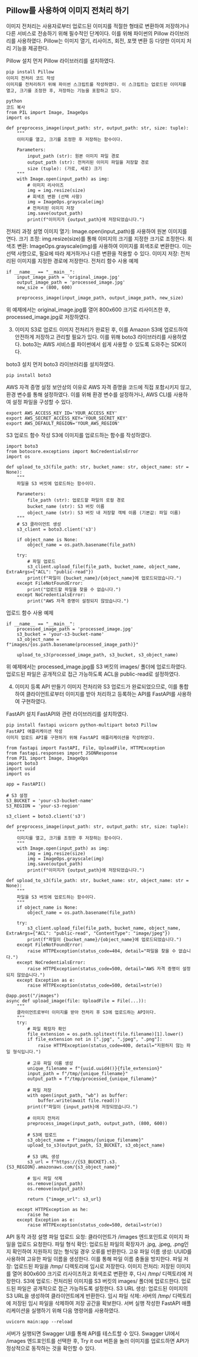 ## Pillow를 사용하여 이미지 전처리 하기
이미지 전처리는 사용자로부터 업로드된 이미지를 적절한 형태로 변환하여 저장하거나 다른 서비스로 전송하기 위해 필수적인 단계이다. 이를 위해 파이썬의 Pillow 라이브러리를 사용하였다. Pillow는 이미지 열기, 리사이즈, 회전, 포맷 변환 등 다양한 이미지 처리 기능을 제공한다.

Pillow 설치
먼저 Pillow 라이브러리를 설치하였다.

```
pip install Pillow
이미지 전처리 코드 작성
이미지를 전처리하기 위해 파이썬 스크립트를 작성하였다. 이 스크립트는 업로드된 이미지를 열고, 크기를 조정한 후, 저장하는 기능을 포함하고 있다.

python
코드 복사
from PIL import Image, ImageOps
import os

def preprocess_image(input_path: str, output_path: str, size: tuple):
    """
    이미지를 열고, 크기를 조정한 후 저장하는 함수이다.
    
    Parameters:
        input_path (str): 원본 이미지 파일 경로
        output_path (str): 전처리된 이미지 파일을 저장할 경로
        size (tuple): (가로, 세로) 크기
    """
    with Image.open(input_path) as img:
        # 이미지 리사이즈
        img = img.resize(size)
        # 회색조 변환 (선택 사항)
        img = ImageOps.grayscale(img)
        # 전처리된 이미지 저장
        img.save(output_path)
        print(f"이미지가 {output_path}에 저장되었습니다.")
```
전처리 과정 설명
이미지 열기: Image.open(input_path)를 사용하여 원본 이미지를 연다.
크기 조정: img.resize(size)를 통해 이미지의 크기를 지정한 크기로 조정한다.
회색조 변환: ImageOps.grayscale(img)를 사용하여 이미지를 회색조로 변환한다. 이는 선택 사항으로, 필요에 따라 제거하거나 다른 변환을 적용할 수 있다.
이미지 저장: 전처리된 이미지를 지정한 경로에 저장한다.
전처리 함수 사용 예제
```
if __name__ == "__main__":
    input_image_path = 'original_image.jpg'
    output_image_path = 'processed_image.jpg'
    new_size = (800, 600)
    
    preprocess_image(input_image_path, output_image_path, new_size)
```
위 예제에서는 original_image.jpg를 열어 800x600 크기로 리사이즈한 후, processed_image.jpg로 저장하였다.

3. 이미지 S3로 업로드
이미지 전처리가 완료된 후, 이를 Amazon S3에 업로드하여 안전하게 저장하고 관리할 필요가 있다. 이를 위해 boto3 라이브러리를 사용하였다. boto3는 AWS 서비스를 파이썬에서 쉽게 사용할 수 있도록 도와주는 SDK이다.

boto3 설치
먼저 boto3 라이브러리를 설치하였다.

```
pip install boto3
```
AWS 자격 증명 설정
보안상의 이유로 AWS 자격 증명을 코드에 직접 포함시키지 않고, 환경 변수를 통해 설정하였다. 이를 위해 환경 변수를 설정하거나, AWS CLI를 사용하여 설정 파일을 구성할 수 있다.

```
export AWS_ACCESS_KEY_ID='YOUR_ACCESS_KEY'
export AWS_SECRET_ACCESS_KEY='YOUR_SECRET_KEY'
export AWS_DEFAULT_REGION='YOUR_AWS_REGION'
```
S3 업로드 함수 작성
S3에 이미지를 업로드하는 함수를 작성하였다.

```
import boto3
from botocore.exceptions import NoCredentialsError
import os

def upload_to_s3(file_path: str, bucket_name: str, object_name: str = None):
    """
    파일을 S3 버킷에 업로드하는 함수이다.
    
    Parameters:
        file_path (str): 업로드할 파일의 로컬 경로
        bucket_name (str): S3 버킷 이름
        object_name (str): S3 버킷 내 저장할 객체 이름 (기본값: 파일 이름)
    """
    # S3 클라이언트 생성
    s3_client = boto3.client('s3')
    
    if object_name is None:
        object_name = os.path.basename(file_path)
    
    try:
        # 파일 업로드
        s3_client.upload_file(file_path, bucket_name, object_name, ExtraArgs={"ACL": "public-read"})
        print(f"파일이 {bucket_name}/{object_name}에 업로드되었습니다.")
    except FileNotFoundError:
        print("업로드할 파일을 찾을 수 없습니다.")
    except NoCredentialsError:
        print("AWS 자격 증명이 설정되지 않았습니다.")
```
업로드 함수 사용 예제
```
if __name__ == "__main__":
    processed_image_path = 'processed_image.jpg'
    s3_bucket = 'your-s3-bucket-name'
    s3_object_name = f"images/{os.path.basename(processed_image_path)}"
    
    upload_to_s3(processed_image_path, s3_bucket, s3_object_name)
```
위 예제에서는 processed_image.jpg를 S3 버킷의 images/ 폴더에 업로드하였다. 업로드된 파일은 공개적으로 접근 가능하도록 ACL을 public-read로 설정하였다.

4. 이미지 등록 API 만들기
이미지 전처리와 S3 업로드가 완료되었으므로, 이를 통합하여 클라이언트로부터 이미지를 받아 처리하고 등록하는 API를 FastAPI를 사용하여 구현하였다.

FastAPI 설치
FastAPI와 관련 라이브러리를 설치하였다.

```
pip install fastapi uvicorn python-multipart boto3 Pillow
FastAPI 애플리케이션 작성
이미지 업로드 API를 구현하기 위해 FastAPI 애플리케이션을 작성하였다.
```

```
from fastapi import FastAPI, File, UploadFile, HTTPException
from fastapi.responses import JSONResponse
from PIL import Image, ImageOps
import boto3
import uuid
import os

app = FastAPI()

# S3 설정
S3_BUCKET = 'your-s3-bucket-name'
S3_REGION = 'your-s3-region'

s3_client = boto3.client('s3')

def preprocess_image(input_path: str, output_path: str, size: tuple):
    """
    이미지를 열고, 크기를 조정한 후 저장하는 함수이다.
    """
    with Image.open(input_path) as img:
        img = img.resize(size)
        img = ImageOps.grayscale(img)
        img.save(output_path)
        print(f"이미지가 {output_path}에 저장되었습니다.")

def upload_to_s3(file_path: str, bucket_name: str, object_name: str = None):
    """
    파일을 S3 버킷에 업로드하는 함수이다.
    """
    if object_name is None:
        object_name = os.path.basename(file_path)
    
    try:
        s3_client.upload_file(file_path, bucket_name, object_name, ExtraArgs={"ACL": "public-read", "ContentType": "image/jpeg"})
        print(f"파일이 {bucket_name}/{object_name}에 업로드되었습니다.")
    except FileNotFoundError:
        raise HTTPException(status_code=404, detail="파일을 찾을 수 없습니다.")
    except NoCredentialsError:
        raise HTTPException(status_code=500, detail="AWS 자격 증명이 설정되지 않았습니다.")
    except Exception as e:
        raise HTTPException(status_code=500, detail=str(e))

@app.post("/images")
async def upload_image(file: UploadFile = File(...)):
    """
    클라이언트로부터 이미지를 받아 전처리 후 S3에 업로드하는 API이다.
    """
    try:
        # 파일 확장자 확인
        file_extension = os.path.splitext(file.filename)[1].lower()
        if file_extension not in [".jpg", ".jpeg", ".png"]:
            raise HTTPException(status_code=400, detail="지원하지 않는 파일 형식입니다.")
        
        # 고유 파일 이름 생성
        unique_filename = f"{uuid.uuid4()}{file_extension}"
        input_path = f"/tmp/{unique_filename}"
        output_path = f"/tmp/processed_{unique_filename}"
        
        # 파일 저장
        with open(input_path, "wb") as buffer:
            buffer.write(await file.read())
        print(f"파일이 {input_path}에 저장되었습니다.")
        
        # 이미지 전처리
        preprocess_image(input_path, output_path, (800, 600))
        
        # S3에 업로드
        s3_object_name = f"images/{unique_filename}"
        upload_to_s3(output_path, S3_BUCKET, s3_object_name)
        
        # S3 URL 생성
        s3_url = f"https://{S3_BUCKET}.s3.{S3_REGION}.amazonaws.com/{s3_object_name}"
        
        # 임시 파일 삭제
        os.remove(input_path)
        os.remove(output_path)
        
        return {"image_url": s3_url}
    
    except HTTPException as he:
        raise he
    except Exception as e:
        raise HTTPException(status_code=500, detail=str(e))
```
API 동작 과정 설명
파일 업로드 요청: 클라이언트가 /images 엔드포인트로 이미지 파일을 업로드 요청한다.
파일 형식 확인: 업로드된 파일의 확장자가 .jpg, .jpeg, .png인지 확인하여 지원하지 않는 형식일 경우 오류를 반환한다.
고유 파일 이름 생성: UUID를 사용하여 고유한 파일 이름을 생성한다. 이를 통해 파일 이름 충돌을 방지한다.
파일 저장: 업로드된 파일을 /tmp/ 디렉토리에 임시로 저장한다.
이미지 전처리: 저장된 이미지를 열어 800x600 크기로 리사이즈하고 회색조로 변환한 후, 다시 /tmp/ 디렉토리에 저장한다.
S3에 업로드: 전처리된 이미지를 S3 버킷의 images/ 폴더에 업로드한다. 업로드된 파일은 공개적으로 접근 가능하도록 설정한다.
S3 URL 생성: 업로드된 이미지의 S3 URL을 생성하여 클라이언트에게 반환한다.
임시 파일 삭제: 서버의 /tmp/ 디렉토리에 저장된 임시 파일을 삭제하여 저장 공간을 확보한다.
서버 실행
작성한 FastAPI 애플리케이션을 실행하기 위해 다음 명령어를 사용하였다.

```
uvicorn main:app --reload
```
서버가 실행되면 Swagger UI를 통해 API를 테스트할 수 있다. Swagger UI에서 /images 엔드포인트를 선택한 후, Try it out 버튼을 눌러 이미지를 업로드하면 API가 정상적으로 동작하는 것을 확인할 수 있다.

